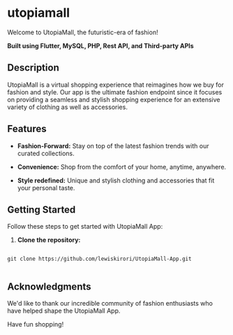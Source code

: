 # utopiamall

Welcome to UtopiaMall, the futuristic-era of fashion!

**Built using Flutter, MySQL, PHP, Rest API, and Third-party APIs**

## Description

UtopiaMall is a virtual shopping experience that reimagines how we buy for fashion and style. Our app is the ultimate fashion endpoint since it focuses on providing a seamless and stylish shopping experience for an extensive variety of clothing as well as accessories.

## Features

- **Fashion-Forward:** Stay on top of the latest fashion trends with our curated collections.

- **Convenience:** Shop from the comfort of your home, anytime, anywhere.

- **Style redefined:** Unique and stylish clothing and accessories that fit your personal taste.

## Getting Started

Follow these steps to get started with UtopiaMall App:

1. **Clone the repository:**

  ``` 

  git clone https://github.com/lewiskirori/UtopiaMall-App.git
   
  ```

## Acknowledgments

We'd like to thank our incredible community of fashion enthusiasts who have helped shape the UtopiaMall App.

Have fun shopping!
